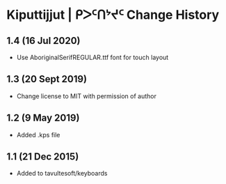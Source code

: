 Kiputtijjut | ᑭᐳᑦᑎᔾᔪᑦ Change History
===================================

1.4 (16 Jul 2020)
-----------------
* Use AboriginalSerifREGULAR.ttf font for touch layout

1.3 (20 Sept 2019)
---------------
* Change license to MIT with permission of author

1.2 (9 May 2019)
---------------
* Added .kps file

1.1 (21 Dec 2015)
-----------------

* Added to tavultesoft/keyboards
